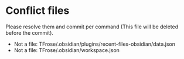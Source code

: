 # Conflict files
Please resolve them and commit per command (This file will be deleted before the commit).
- Not a file: TFrose/.obsidian/plugins/recent-files-obsidian/data.json
- Not a file: TFrose/.obsidian/workspace.json